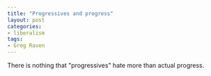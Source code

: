 ```yaml
---
title: "Progressives and progress"
layout: post
categories:
- liberalism
tags:
- Greg Raven
---
```


There is nothing that "progressives" hate more than actual progress.
